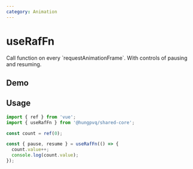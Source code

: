 ```yaml
---
category: Animation
---
```


<script setup>
import Demo from './demo.vue'
</script>

# useRafFn

<FunctionInfo fn="useRafFn" :frontmatter="$frontmatter" package="Share - Core" />
Call function on every `requestAnimationFrame`. With controls of pausing and resuming.

## Demo

<DemoContainer>
  <Demo />
</DemoContainer>

## Usage

```js
import { ref } from 'vue';
import { useRafFn } from '@hungpvq/shared-core';

const count = ref(0);

const { pause, resume } = useRafFn(() => {
  count.value++;
  console.log(count.value);
});
```
